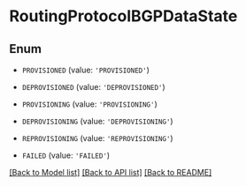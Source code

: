 # RoutingProtocolBGPDataState


## Enum

* `PROVISIONED` (value: `'PROVISIONED'`)

* `DEPROVISIONED` (value: `'DEPROVISIONED'`)

* `PROVISIONING` (value: `'PROVISIONING'`)

* `DEPROVISIONING` (value: `'DEPROVISIONING'`)

* `REPROVISIONING` (value: `'REPROVISIONING'`)

* `FAILED` (value: `'FAILED'`)

[[Back to Model list]](../README.md#documentation-for-models) [[Back to API list]](../README.md#documentation-for-api-endpoints) [[Back to README]](../README.md)


